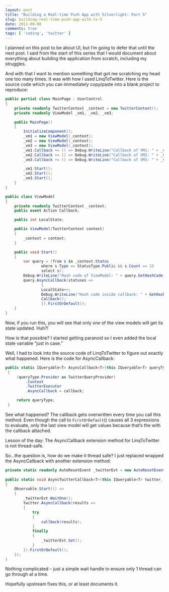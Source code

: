 ```yaml
---
layout: post
title: "Building a Real-time Push App with Silverlight: Part 5"
slug: building-real-time-push-app-with-rx-5
date: 2011-09-08
comments: true
tags: [ 'coding', 'twitter' ]
---
```

I planned on this post to be about UI, but I’m going to defer that until the next post.  I said from the start of this series that I would document about everything about building the application from scratch, including my struggles.

And with that I want to mention something that got me scratching my head one too many times.  It was with how I used LinqToTwitter.  Here is the source code which you can immediately copy/paste into a blank project to reproduce:

``` csharp
public partial class MainPage : UserControl
{
    private readonly TwitterContext _context = new TwitterContext();
    private readonly ViewModel _vm1, _vm2, _vm3;

    public MainPage()
    {
        InitializeComponent();
        _vm1 = new ViewModel(_context);
        _vm2 = new ViewModel(_context);
        _vm3 = new ViewModel(_context);
        _vm1.Callback += () => Debug.WriteLine("Callback of VM1: " + _vm1.LocalState);
        _vm2.Callback += () => Debug.WriteLine("Callback of VM2: " + _vm2.LocalState);
        _vm3.Callback += () => Debug.WriteLine("Callback of VM3: " + _vm3.LocalState);

        _vm1.Start();
        _vm2.Start();
        _vm3.Start();
    }
}

public class ViewModel
{
    private readonly TwitterContext _context;
    public event Action Callback;

    public int LocalState;

    public ViewModel(TwitterContext context)
    {
        _context = context;
    }

    public void Start()
    {
        var query = (from s in _context.Status
                where s.Type == StatusType.Public && s.Count == 10
                select s);
        Debug.WriteLine("Hash code of ViewModel: " + query.GetHashCode());
        query.AsyncCallback(statuses =>
                {
                LocalState++;
                Debug.WriteLine("Hash code inside callback: " + GetHashCode());
                Callback();
                }).FirstOrDefault();
    }
}
```

Now, if you run this, you will see that only *one* of the view models will get its state updated.  Huh?!

How is that possible?  I started getting paranoid so I even added the local state variable “just in case.”

Well, I had to look into the source code of LinqToTwitter to figure out exactly what happened.  Here is the code for AsyncCallback:

``` csharp
public static IQueryable<T> AsyncCallback<T>(this IQueryable<T> queryType, Action<IEnumerable<T>> callback)
 {
     (queryType.Provider as TwitterQueryProvider)
         .Context
         .TwitterExecutor
         .AsyncCallback = callback;

     return queryType;
 }
```

See what happened?  The callback gets overwritten every time you call this method.  Even though the call to `FirstOrDefault`() causes all 3 expressions to evaluate, only the last view model will get values because that’s the with the callback attached.

Lesson of the day: The AsyncCallback extension method for LinqToTwitter is not thread-safe.

So...the question is, how do we make it thread safe?  I just replaced wrapped the AsyncCallback with another extension method:

``` csharp
private static readonly AutoResetEvent _twitterEvt = new AutoResetEvent(true);
 
public static void AsyncTwitterCallback<T>(this IQueryable<T> twitter, Action<IEnumerable<T>> callback)
{
    Observable.Start(() =>
    {
        _twitterEvt.WaitOne();
        twitter.AsyncCallback(results =>
        {
            try
            {
                callback(results);
            }
            finally
            {
                _twitterEvt.Set();
            }
        }).FirstOrDefault();
    });
}
```

Nothing complicated – just a simple wait handle to ensure only 1 thread can go through at a time.

Hopefully upstream fixes this, or at least documents it.
